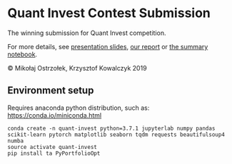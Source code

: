 # Quant Invest Contest Submission
The winning submission for Quant Invest competition.

For more details, see [presentation slides](Slides.pdf),  [our report](Report.pdf) or [the summary notebook](Summary.ipynb).

© Mikołaj Ostrzołek, Krzysztof Kowalczyk 2019

## Environment setup
Requires anaconda python distribution, such as: https://conda.io/miniconda.html
```
conda create -n quant-invest python=3.7.1 jupyterlab numpy pandas scikit-learn pytorch matplotlib seaborn tqdm requests beautifulsoup4 numba
source activate quant-invest
pip install ta PyPortfolioOpt
```
